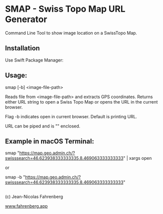 #  SMAP - Swiss Topo Map URL Generator
Command Line Tool to show image location on a SwissTopo Map.


## Installation
Use Swift Package Manager:


## Usage:

smap [-b]  \<image-file-path\>

Reads file from \<image-file-path\>
and extracts GPS coordinates.
Returns either URL string to open a Swiss Topo Map
or opens the URL in the current browser.

Flag -b indicates open in current browser.
Default is printing URL.

URL can be piped and is "" enclosed.

## Example in macOS Terminal:

  smap "https://map.geo.admin.ch/?swisssearch=46.623938333333335,8.469063333333333" | xargs open

  or 

  smap -b "https://map.geo.admin.ch/?swisssearch=46.623938333333335,8.469063333333333" 

##
(c) Jean-Nicolas Fahrenberg

www.fahrenberg.app
